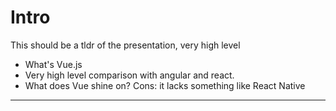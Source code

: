 # Intro

This should be a tldr of the presentation, very high level

- What's Vue.js
- Very high level comparison with angular and react.
- What does Vue shine on? Cons: it lacks something like React Native

---